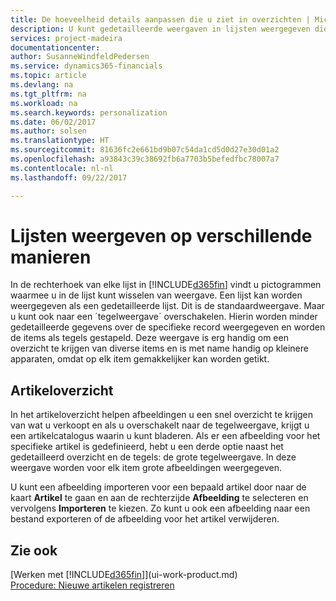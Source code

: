 ```yaml
---
title: De hoeveelheid details aanpassen die u ziet in overzichten | Microsoft Docs
description: U kunt gedetailleerde weergaven in lijsten weergegeven die meer informatie bieden, of als tekens die gemakkelijk visueel te scannen zijn.
services: project-madeira
documentationcenter: 
author: SusanneWindfeldPedersen
ms.service: dynamics365-financials
ms.topic: article
ms.devlang: na
ms.tgt_pltfrm: na
ms.workload: na
ms.search.keywords: personalization
ms.date: 06/02/2017
ms.author: solsen
ms.translationtype: HT
ms.sourcegitcommit: 81636fc2e661bd9b07c54da1cd5d0d27e30d01a2
ms.openlocfilehash: a93843c39c38692fb6a7703b5befedfbc78007a7
ms.contentlocale: nl-nl
ms.lasthandoff: 09/22/2017

---
```

# <a name="displaying-lists-in-different-ways"></a>Lijsten weergeven op verschillende manieren
In de rechterhoek van elke lijst in [!INCLUDE[d365fin](includes/d365fin_md.md)] vindt u pictogrammen waarmee u in de lijst kunt wisselen van weergave. Een lijst kan worden weergegeven als een gedetailleerde lijst. Dit is de standaardweergave. Maar u kunt ook naar een ´tegelweergave´ overschakelen. Hierin worden minder gedetailleerde gegevens over de specifieke record weergegeven en worden de items als tegels gestapeld. Deze weergave is erg handig om een overzicht te krijgen van diverse items en is met name handig op kleinere apparaten, omdat op elk item gemakkelijker kan worden getikt.

## <a name="items-list"></a>Artikeloverzicht
In het artikeloverzicht helpen afbeeldingen u een snel overzicht te krijgen van wat u verkoopt en als u overschakelt naar de tegelweergave, krijgt u een artikelcatalogus waarin u kunt bladeren. Als er een afbeelding voor het specifieke artikel is gedefinieerd, hebt u een derde optie naast het gedetailleerd overzicht en de tegels: de grote tegelweergave. In deze weergave worden voor elk item grote afbeeldingen weergegeven.

U kunt een afbeelding importeren voor een bepaald artikel door naar de kaart **Artikel** te gaan en aan de rechterzijde **Afbeelding** te selecteren en vervolgens **Importeren** te kiezen. Zo kunt u ook een afbeelding naar een bestand exporteren of de afbeelding voor het artikel verwijderen.  

## <a name="see-also"></a>Zie ook
[Werken met [!INCLUDE[d365fin](includes/d365fin_md.md)]](ui-work-product.md)  
[Procedure: Nieuwe artikelen registreren](inventory-how-register-new-items.md)  

